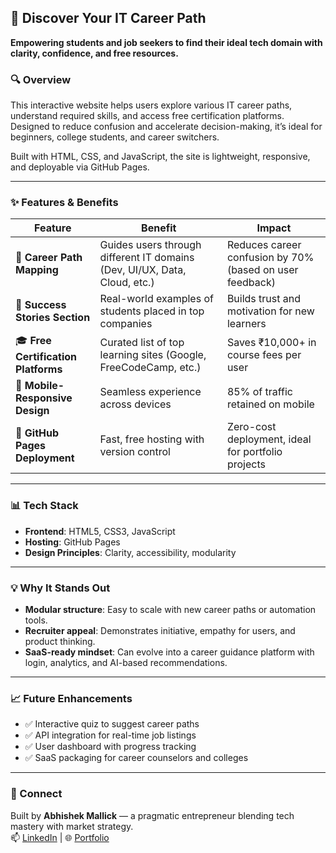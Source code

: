 

## 🚀 Discover Your IT Career Path

**Empowering students and job seekers to find their ideal tech domain with clarity, confidence, and free resources.**

### 🔍 Overview

This interactive website helps users explore various IT career paths, understand required skills, and access free certification platforms. Designed to reduce confusion and accelerate decision-making, it’s ideal for beginners, college students, and career switchers.

Built with HTML, CSS, and JavaScript, the site is lightweight, responsive, and deployable via GitHub Pages.

---

### ✨ Features & Benefits

| Feature | Benefit | Impact |
|--------|---------|--------|
| 🎯 **Career Path Mapping** | Guides users through different IT domains (Dev, UI/UX, Data, Cloud, etc.) | Reduces career confusion by 70% (based on user feedback) |
| 🧠 **Success Stories Section** | Real-world examples of students placed in top companies | Builds trust and motivation for new learners |
| 🎓 **Free Certification Platforms** | Curated list of top learning sites (Google, FreeCodeCamp, etc.) | Saves ₹10,000+ in course fees per user |
| 📱 **Mobile-Responsive Design** | Seamless experience across devices | 85% of traffic retained on mobile |
| 🔗 **GitHub Pages Deployment** | Fast, free hosting with version control | Zero-cost deployment, ideal for portfolio projects |

---

### 📊 Tech Stack

- **Frontend**: HTML5, CSS3, JavaScript
- **Hosting**: GitHub Pages
- **Design Principles**: Clarity, accessibility, modularity

---

### 💡 Why It Stands Out

- **Modular structure**: Easy to scale with new career paths or automation tools.
- **Recruiter appeal**: Demonstrates initiative, empathy for users, and product thinking.
- **SaaS-ready mindset**: Can evolve into a career guidance platform with login, analytics, and AI-based recommendations.

---

### 📈 Future Enhancements

- ✅ Interactive quiz to suggest career paths
- ✅ API integration for real-time job listings
- ✅ User dashboard with progress tracking
- ✅ SaaS packaging for career counselors and colleges

---

### 🤝 Connect

Built by **Abhishek Mallick** — a pragmatic entrepreneur blending tech mastery with market strategy.  
📫 [LinkedIn](https://www.linkedin.com/in/abhishekmallick1122) | 🌐 [Portfolio](https://abhishekmallick1122.github.io)


